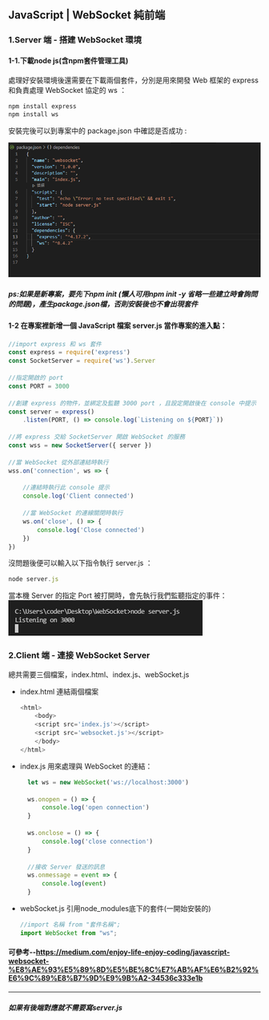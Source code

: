 ## JavaScript | WebSocket 純前端 
### 1.Server 端 - 搭建 WebSocket 環境
####  1-1.下載node js(含npm套件管理工具)

處理好安裝環境後還需要在下載兩個套件，分別是用來開發 Web 框架的 express 和負責處理 WebSocket 協定的 ws ：

```js
npm install express
npm install ws
```
安裝完後可以到專案中的 package.json 中確認是否成功 :

![package](https://github.com/jingruei/repo-images/blob/master/images_for_blogs/package.png?raw=true)

#####  ps:如果是新專案，要先下npm init (懶人可用npm init -y 省略一些建立時會詢問的問題)，產生package.json檔，否則安裝後也不會出現套件

#### 1-2 在專案裡新增一個 JavaScript 檔案 server.js 當作專案的進入點：

```js
//import express 和 ws 套件
const express = require('express')
const SocketServer = require('ws').Server

//指定開啟的 port
const PORT = 3000

//創建 express 的物件，並綁定及監聽 3000 port ，且設定開啟後在 console 中提示
const server = express()
    .listen(PORT, () => console.log(`Listening on ${PORT}`))

//將 express 交給 SocketServer 開啟 WebSocket 的服務
const wss = new SocketServer({ server })

//當 WebSocket 從外部連結時執行
wss.on('connection', ws => {

    //連結時執行此 console 提示
    console.log('Client connected')

    //當 WebSocket 的連線關閉時執行
    ws.on('close', () => {
        console.log('Close connected')
    })
})
```

沒問題後便可以輸入以下指令執行 server.js ：

```js
node server.js
```

當本機 Server 的指定 Port 被打開時，會先執行我們監聽指定的事件：
![server](https://github.com/jingruei/repo-images/blob/master/images_for_blogs/server.png?raw=true)

### 2.Client 端 - 連接 WebSocket Server
總共需要三個檔案，index.html、index.js、webSocket.js

- index.html 連結兩個檔案
    ```js
    <html>
        <body>
        <script src='index.js'></script>
        <script src='websocket.js'></script>
        </body>
    </html>
    ```
- index.js  用來處理與 WebSocket 的連結：
  ```js
    let ws = new WebSocket('ws://localhost:3000')

    ws.onopen = () => {
        console.log('open connection')
    }

    ws.onclose = () => {
        console.log('close connection')
    }

    //接收 Server 發送的訊息
    ws.onmessage = event => {
        console.log(event)
    }
  ```
- webSocket.js  引用node_modules底下的套件(一開始安裝的)
  ```js
  //import 名稱 from "套件名稱";
  import WebSocket from "ws";
  ```


#### 可參考--https://medium.com/enjoy-life-enjoy-coding/javascript-websocket-%E8%AE%93%E5%89%8D%E5%BE%8C%E7%AB%AF%E6%B2%92%E6%9C%89%E8%B7%9D%E9%9B%A2-34536c333e1b

----------
#####  如果有後端對應就不需要寫server.js